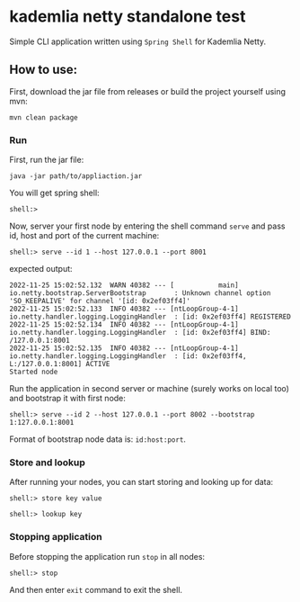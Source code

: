 # kademlia netty standalone test

Simple CLI application written using `Spring Shell` for Kademlia Netty.


## How to use:

First, download the jar file from releases or build the project yourself using mvn:

```
mvn clean package
```

### Run

First, run the jar file:

```
java -jar path/to/appliaction.jar
```

You will get spring shell:

```
shell:>
```

Now, server your first node by entering the shell command `serve` and pass id, host and port of the current machine:

```
shell:> serve --id 1 --host 127.0.0.1 --port 8001
```

expected output:

```
2022-11-25 15:02:52.132  WARN 40382 --- [           main] io.netty.bootstrap.ServerBootstrap       : Unknown channel option 'SO_KEEPALIVE' for channel '[id: 0x2ef03ff4]'
2022-11-25 15:02:52.133  INFO 40382 --- [ntLoopGroup-4-1] io.netty.handler.logging.LoggingHandler  : [id: 0x2ef03ff4] REGISTERED
2022-11-25 15:02:52.134  INFO 40382 --- [ntLoopGroup-4-1] io.netty.handler.logging.LoggingHandler  : [id: 0x2ef03ff4] BIND: /127.0.0.1:8001
2022-11-25 15:02:52.135  INFO 40382 --- [ntLoopGroup-4-1] io.netty.handler.logging.LoggingHandler  : [id: 0x2ef03ff4, L:/127.0.0.1:8001] ACTIVE
Started node
```

Run the application in second server or machine (surely works on local too) and bootstrap it with first node:
```
shell:> serve --id 2 --host 127.0.0.1 --port 8002 --bootstrap 1:127.0.0.1:8001
```
Format of bootstrap node data is: `id:host:port`.

### Store and lookup

After running your nodes, you can start storing and looking up for data:

```
shell:> store key value
```

```
shell:> lookup key
```

### Stopping application

Before stopping the application run `stop` in all nodes:

```
shell:> stop
```

And then enter `exit` command to exit the shell.
